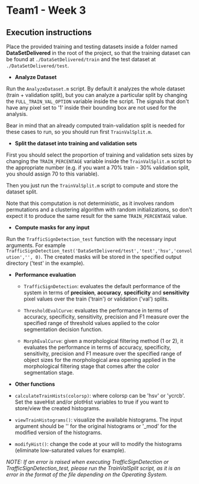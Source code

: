 # Team1 - Week 3

## Execution instructions

Place the provided training and testing datasets inside a folder named
**DataSetDelivered** in the root of the project, so that the training dataset can be found at
`./DataSetDelivered/train` and the test dataset at
`./DataSetDelivered/test`.

- **Analyze Dataset**

Run the `AnalyzeDataset.m` script. By default it analyzes the whole dataset (train + validation split), but you can analyze a particular split by changing the `FULL_TRAIN_VAL_OPTION` variable inside the script. The signals that don't have any pixel set to '1' inside their bounding box are not used for the analysis.

Bear in mind that an already computed train-validation split is needed for these cases to run, so you should run first `TrainValSplit.m`.

- **Split the dataset into training and validation sets**

First you should select the proportion of training and validation sets sizes by changing the `TRAIN_PERCENTAGE` variable inside the `TrainValSplit.m` script to the appropriate number (e.g. if you want a 70% train - 30% validation split, you should assign 70 to this variable).

Then you just run the `TrainValSplit.m` script to compute and store the dataset split.

Note that this computation is not deterministic, as it involves random permutations and a clustering algorithm with random initializations, so don't expect it to produce the same result for the same `TRAIN_PERCENTAGE` value.

- **Compute masks for any input**

Run the `TrafficSignDetection_test` function with the necessary input arguments. For example `TrafficSignDetection_test('DataSetDelivered/test','test','hsv','convolution','', 0)`. The created masks will be stored in the specified output directory ('test' in the example).

- **Performance evaluation**

  - `TrafficSignDetection`: evaluates the default performance of the system in terms of **precision**, **accuracy**, **specificity** and **sensitivity** pixel values over the train ('train') or validation ('val') splits.

  - `ThresholdEvalCurve`: evaluates the performance in terms of accuracy, specificity, sensitivity, precision and F1 measure over the specified range of threshold values applied to the color segmentation decision function.

  - `MorphEvalCurve`: given a morphological filtering method (1 or 2), it evaluates the performance in terms of accuracy, specificity, sensitivity, precision and F1 measure over the specified range of object sizes for the morphological area opening applied in the morphological filtering stage that comes after the color segmentation stage.

- **Other functions**
 - `calculateTrainHists(colorsp)`: where colorsp can be 'hsv' or 'ycrcb'. Set the saveHist and/or plotHist variables to true if you want to store/view the created histograms.

 - `viewTrainHistograms()`: visualize the available histograms. The input argument should be '' for the original histograms or '\_mod' for the modified version of the histograms.

 - `modifyHist()`: change the code at your will to modify the histograms (eliminate low-saturated values for example).



 *NOTE: If an error is raised when executing TrafficSignDetection or TrafficSignDetection_test, please run the TrainValSplit script, as it is an error in the format of the file depending on the Operating System.*
